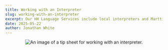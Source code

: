 ```yaml
---
title: Working with an Interpreter
slug: working-with-an-interpreter
excerpt: Our HH Language Services include local interpreters and Martti to facilitate communication with non-English speakers anytime. Clear communication is key to patient outcomes and satisfaction. Here are some tips to make the most of working with an interpreter.
date: 2025-05-22
author: Jonathan White
---
```


<div class="image-container">
  <img src="/InterpreterTips.jpg" alt="An image of a tip sheet for working with an interpreter.">
</div>

<style>
.image-container {
  display: flex;
  justify-content: center;
  align-items: center;
}
<style>
